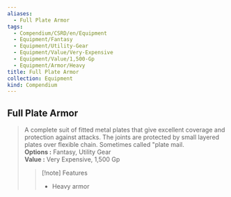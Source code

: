 ```yaml
---
aliases:
  - Full Plate Armor
tags:
  - Compendium/CSRD/en/Equipment
  - Equipment/Fantasy
  - Equipment/Utility-Gear
  - Equipment/Value/Very-Expensive
  - Equipment/Value/1,500-Gp
  - Equipment/Armor/Heavy
title: Full Plate Armor
collection: Equipment
kind: Compendium
---
```

## Full Plate Armor  
  
>A complete suit of fitted metal plates that give excellent coverage and protection against attacks. The joints are protected by small layered plates over flexible chain. Sometimes called "plate mail.  
> **Options :** Fantasy, Utility Gear  
> **Value :** Very Expensive, 1,500 Gp  
>>[!note] Features  
>> - Heavy armor